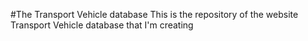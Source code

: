 #The Transport Vehicle database
 This is the repository of the website Transport Vehicle database that I'm creating
